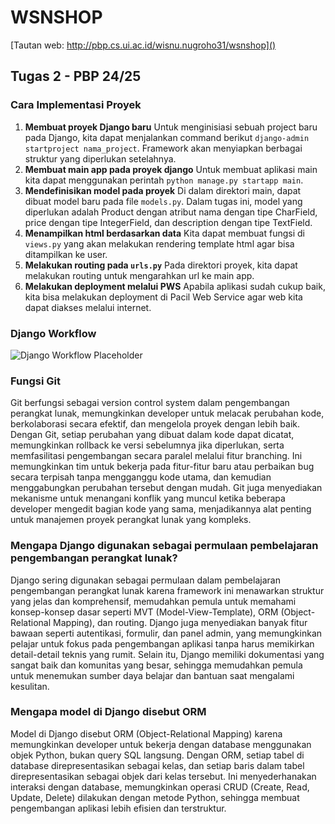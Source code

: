 # WSNSHOP
[Tautan web: http://pbp.cs.ui.ac.id/wisnu.nugroho31/wsnshop]()

## Tugas 2 - PBP 24/25

### Cara Implementasi Proyek
1. **Membuat proyek Django baru**
Untuk menginisiasi sebuah project baru pada Django, kita dapat menjalankan command berikut `django-admin startproject nama_project`. Framework akan menyiapkan berbagai struktur yang diperlukan setelahnya.
2. **Membuat main app pada proyek django**
Untuk membuat aplikasi main kita dapat menggunakan perintah `python manage.py startapp main`.
3. **Mendefinisikan model pada proyek**
Di dalam direktori main, dapat dibuat model baru pada file `models.py`. Dalam tugas ini, model yang diperlukan adalah Product dengan atribut nama dengan tipe CharField, price dengan tipe IntegerField, dan description dengan tipe TextField.
4. **Menampilkan html berdasarkan data**
Kita dapat membuat fungsi di `views.py` yang akan melakukan rendering template html agar bisa ditampilkan ke user.
5. **Melakukan routing pada `urls.py`**
Pada direktori proyek, kita dapat melakukan routing untuk mengarahkan url ke main app.
6. **Melakukan deployment melalui PWS**
Apabila aplikasi sudah cukup baik, kita bisa melakukan deployment di Pacil Web Service agar web kita dapat diakses melalui internet.

### Django Workflow
![Django Workflow Placeholder]()

### Fungsi Git
Git berfungsi sebagai version control system dalam pengembangan perangkat lunak, memungkinkan developer untuk melacak perubahan kode, berkolaborasi secara efektif, dan mengelola proyek dengan lebih baik. Dengan Git, setiap perubahan yang dibuat dalam kode dapat dicatat, memungkinkan rollback ke versi sebelumnya jika diperlukan, serta memfasilitasi pengembangan secara paralel melalui fitur branching. Ini memungkinkan tim untuk bekerja pada fitur-fitur baru atau perbaikan bug secara terpisah tanpa mengganggu kode utama, dan kemudian menggabungkan perubahan tersebut dengan mudah. Git juga menyediakan mekanisme untuk menangani konflik yang muncul ketika beberapa developer mengedit bagian kode yang sama, menjadikannya alat penting untuk manajemen proyek perangkat lunak yang kompleks.

### Mengapa Django digunakan sebagai permulaan pembelajaran pengembangan perangkat lunak?
Django sering digunakan sebagai permulaan dalam pembelajaran pengembangan perangkat lunak karena framework ini menawarkan struktur yang jelas dan komprehensif, memudahkan pemula untuk memahami konsep-konsep dasar seperti MVT (Model-View-Template), ORM (Object-Relational Mapping), dan routing. Django juga menyediakan banyak fitur bawaan seperti autentikasi, formulir, dan panel admin, yang memungkinkan pelajar untuk fokus pada pengembangan aplikasi tanpa harus memikirkan detail-detail teknis yang rumit. Selain itu, Django memiliki dokumentasi yang sangat baik dan komunitas yang besar, sehingga memudahkan pemula untuk menemukan sumber daya belajar dan bantuan saat mengalami kesulitan.

### Mengapa model di Django disebut ORM
Model di Django disebut ORM (Object-Relational Mapping) karena memungkinkan developer untuk bekerja dengan database menggunakan objek Python, bukan query SQL langsung. Dengan ORM, setiap tabel di database direpresentasikan sebagai kelas, dan setiap baris dalam tabel direpresentasikan sebagai objek dari kelas tersebut. Ini menyederhanakan interaksi dengan database, memungkinkan operasi CRUD (Create, Read, Update, Delete) dilakukan dengan metode Python, sehingga membuat pengembangan aplikasi lebih efisien dan terstruktur.

